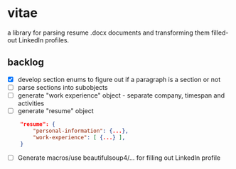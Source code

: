 # vitae
a library for parsing resume .docx documents and transforming them filled-out LinkedIn profiles. 

## backlog
- [X] develop section enums to figure out if a paragraph is a section or not
- [ ] parse sections into subobjects
- [ ] generate "work experience" object - separate company, timespan and activities
- [ ] generate "resume" object
```json
    "resume": {
        "personal-information": {...},
        "work-experience": [ {...} ],
    }
``` 
- [ ] Generate macros/use beautifulsoup4/... for filling out LinkedIn profile